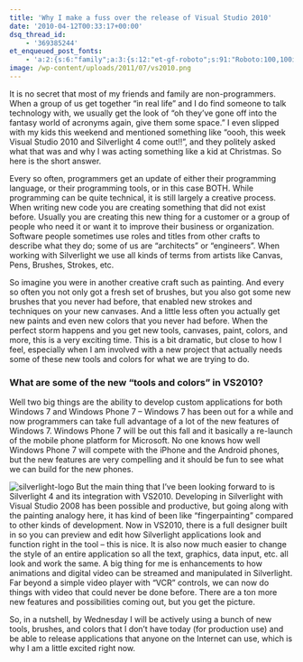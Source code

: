 ```yaml
---
title: 'Why I make a fuss over the release of Visual Studio 2010'
date: '2010-04-12T00:33:17+00:00'
dsq_thread_id:
    - '369385244'
et_enqueued_post_fonts:
    - 'a:2:{s:6:"family";a:3:{s:12:"et-gf-roboto";s:91:"Roboto:100,100italic,300,300italic,regular,italic,500,500italic,700,700italic,900,900italic";s:22:"et-gf-roboto-condensed";s:59:"Roboto+Condensed:300,300italic,regular,italic,700,700italic";s:17:"et-gf-roboto-slab";s:51:"Roboto+Slab:100,200,300,regular,500,600,700,800,900";}s:6:"subset";a:7:{i:0;s:9:"latin-ext";i:1;s:5:"greek";i:2;s:9:"greek-ext";i:3;s:10:"vietnamese";i:4;s:8:"cyrillic";i:5;s:5:"latin";i:6;s:12:"cyrillic-ext";}}'
image: /wp-content/uploads/2011/07/vs2010.png
---
```


It is no secret that most of my friends and family are non-programmers. When a group of us get together “in real life” and I do find someone to talk technology with, we usually get the look of “oh they’ve gone off into the fantasy world of acronyms again, give them some space.” I even slipped with my kids this weekend and mentioned something like “oooh, this week Visual Studio 2010 and Silverlight 4 come out!!”, and they politely asked what that was and why I was acting something like a kid at Christmas. So here is the short answer.

Every so often, programmers get an update of either their programming language, or their programming tools, or in this case BOTH. While programming can be quite technical, it is still largely a creative process. When writing new code you are creating something that did not exist before. Usually you are creating this new thing for a customer or a group of people who need it or want it to improve their business or organization. Software people sometimes use roles and titles from other crafts to describe what they do; some of us are “architects” or “engineers”. When working with Silverlight we use all kinds of terms from artists like Canvas, Pens, Brushes, Strokes, etc.

So imagine you were in another creative craft such as painting. And every so often you not only got a fresh set of brushes, but you also got some new brushes that you never had before, that enabled new strokes and techniques on your new canvases. And a little less often you actually get new paints and even new colors that you never had before. When the perfect storm happens and you get new tools, canvases, paint, colors, and more, this is a very exciting time. This is a bit dramatic, but close to how I feel, especially when I am involved with a new project that actually needs some of these new tools and colors for what we are trying to do.

### What are some of the new “tools and colors” in VS2010?

Well two big things are the ability to develop custom applications for both Windows 7 and Windows Phone 7 – Windows 7 has been out for a while and now programmers can take full advantage of a lot of the new features of Windows 7. Windows Phone 7 will be out this fall and it basically a re-launch of the mobile phone platform for Microsoft. No one knows how well Windows Phone 7 will compete with the iPhone and the Android phones, but the new features are very compelling and it should be fun to see what we can build for the new phones.

![silverlight-logo](http://www.bruceabernethy.com/wp-content/uploads/silverlight-logo.jpg "silverlight-logo") But the main thing that I’ve been looking forward to is Silverlight 4 and its integration with VS2010. Developing in Silverlight with Visual Studio 2008 has been possible and productive, but going along with the painting analogy here, it has kind of been like “fingerpainting” compared to other kinds of development. Now in VS2010, there is a full designer built in so you can preview and edit how Silverlight applications look and function right in the tool – this is nice. It is also now much easier to change the style of an entire application so all the text, graphics, data input, etc. all look and work the same. A big thing for me is enhancements to how animations and digital video can be streamed and manipulated in Silverlight. Far beyond a simple video player with “VCR” controls, we can now do things with video that could never be done before. There are a ton more new features and possibilities coming out, but you get the picture.

So, in a nutshell, by Wednesday I will be actively using a bunch of new tools, brushes, and colors that I don’t have today (for production use) and be able to release applications that anyone on the Internet can use, which is why I am a little excited right now.